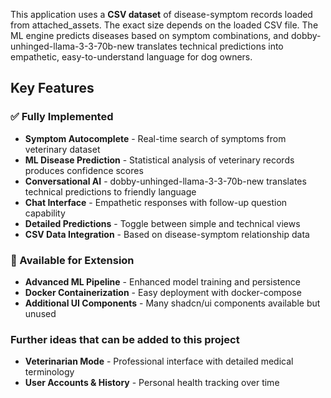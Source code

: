 This application uses a **CSV dataset** of disease-symptom records loaded from attached_assets. The exact size depends on the loaded CSV file. The ML engine predicts diseases based on symptom combinations, and dobby-unhinged-llama-3-3-70b-new translates technical predictions into empathetic, easy-to-understand language for dog owners.

## Key Features

### ✅ Fully Implemented
- **Symptom Autocomplete** - Real-time search of symptoms from veterinary dataset
- **ML Disease Prediction** - Statistical analysis of veterinary records produces confidence scores
- **Conversational AI** - dobby-unhinged-llama-3-3-70b-new translates technical predictions to friendly language
- **Chat Interface** - Empathetic responses with follow-up question capability
- **Detailed Predictions** - Toggle between simple and technical views
- **CSV Data Integration** - Based on disease-symptom relationship data

### 🔄 Available for Extension
- **Advanced ML Pipeline** - Enhanced model training and persistence
- **Docker Containerization** - Easy deployment with docker-compose
- **Additional UI Components** - Many shadcn/ui components available but unused

### Further ideas that can be added to this project
- **Veterinarian Mode** - Professional interface with detailed medical terminology
- **User Accounts & History** - Personal health tracking over time
